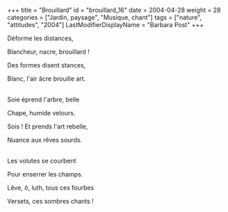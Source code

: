 +++
title = "Brouillard"
id = "brouillard_16"
date = 2004-04-28
weight = 28
categories = ["Jardin, paysage", "Musique, chant"]
tags = ["nature", "attitudes", "2004"]
LastModifierDisplayName = "Barbara Post"
+++

Déforme les distances,

Blancheur, nacre, brouillard !

Des formes disent stances,

Blanc, l'air âcre brouille art.

 \
Soie éprend l'arbre, belle

Chape, humide velours.

Sois ! Et prends l'art rebelle,

Nuance aux rêves sourds.

 \
Les volutes se courbent

Pour enserrer les champs.

Lêve, ô, luth, tous ces fourbes

Versets, ces sombres chants !
